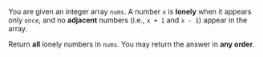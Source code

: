 You are given an integer array `nums`. A number `x` is **lonely** when it appears only `once`, and no **adjacent** numbers (i.e., `x + 1` and `x - 1`) appear in the array.

Return **all** lonely numbers in `nums`. You may return the answer in **any order**.